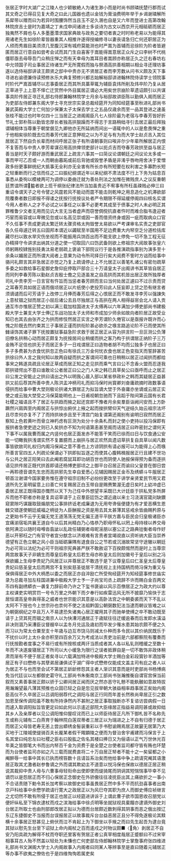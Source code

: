<!-- { "loadSidebar": true } -->
张居正字时大湖广之江陵人也少颖敏絶人为诸生渺小而是时尚书顾璘抚楚行郡而试其文奇之已得召见复大奇之曰此儿国器也遗以金钱为膏油费明年举于乡谒谢璘解所系犀带以赠而曰为若异时围腰饰然当且玉不足久溷也自是又六年而登进士高第改翰林院庶吉士是时为嘉靖之丁未戊申间诸进士多谈诗为古文以西京开元相砥砺而居正独夷然不屑也与人多墨墨濳求国家典故与政务之要切者衷之时时称老易以为能得其用诸老先生如徐阶辈皆器重其人相推许遂得授编修寻以妻丧请急归亡何还职居正为人颀而秀眉目美须须几至腹沉深有城府莫能测也时严嵩为首辅而忌徐阶为阶者皆避匿而居正行意自如尝考会试而其门生自喜客于嵩能得嵩意居正众斥之曰李树不代桃僵耶亟去毋辱吾门众稍庄惮之而有天幸毋为嵩耳目者嵩顾亦称居正久之迁右春坊右中允领国子司业事居正待诸生严无所寛假而独与祭酒高拱善相期以相业寻还理坊事遂以选侍裕邸讲读王颇贤之邸中中贵亦无不贤居正者而李芳数从问书义颇及天下事寻进右谕德兼侍读预修氷乐大典复预修兴都志始解裕邸讲进翰林院侍读学士领院事时阶代严嵩首辅尽以志事委居正而其所具藁草辄为辅臣袁炜所削及炜卒阶乃复从居正草进于上上意不怿亡迁赏然中外目属居正谓必大用矣世宗崩阶草遗诏颇引以共谋事具阶传居正寻迁礼部右侍郎兼翰林院学士月余与裕邸故讲臣陈以勤俱入阁而居正为吏部左侍郎兼东阁大学士寻充世宗实录总裁经筵开为同知经筵事至秋进礼部尚书兼武英殿大学士亡何加少保兼太子太保去学士之五品仅歳余而至一品其登进之速虽张桂不能过也时年仅四十三当居正之进阁阁臣凡七人徐阶最为老宿与李春芳皆好折节礼士郭朴陈以勤皆忠厚长者独高拱狠躁而不得志于言路稍绌寻引去居正最后拜独谓辅相体当尊重于朝堂倨见九卿他亦无所延纳而间出一语辄中的人以是愈畏惮之重于他相矣徐阶既去位而春芳代居正意狎视之以为不足与有为而大学士赵贞吉入其位居居正下然自负长辈而材间呼居正张子有所语朝事则曰唉非尔少年辈所解居正内恨不复答而与中贵人李芳辈谋召用高拱俾领吏部计以扼贞吉而夺春芳政拱至益与居正善当是时天子颇好游而重武居正上疏言六事其一曰简议论谓朝廷之间议论太多或一事而甲可乙否或一人而朝由暮跖或前后背驰或毁誉矛盾是非淆乎唇吻用舍决于爱憎政多纷更事鲜统纪大抵事无全利亦无全害有所长亦有所短要在权利害之多寡酌长短之轻重断而行之信而任之二曰振纪纲谓近年以来纪纲不肃法度不行上下务为姑息百事悉从委徇以模棱两可为调停以委曲迁就为善处刑法之加惟在微贱庶人之议反重朝廷贾谊所谓盭者欲上揽干纲张纪律法所当加虽贵近不宥事有所枉虽疎贱必伸三曰重诏令谓天子之号令譬之风霆若风不能动而霆不能击则乾坤之用息造化之机滞欲部院覆奏者数日即报不得诿之抚按行抚按议处者严令期限不得延缓停阁四曰核名实谓今用人者称人之才不必试之以事任之以事不必更考其成至于偾事之时人未必明正其罪椎鲁少文者无用而见讥大言无当者虚声而窃誉倜傥抗直者忤时而难合脂韦逢迎者巧宦而易容或以卑微见忽或以名高见崇或因一善而借资终身或因一疵而取病众口官不久任事不责成更调太繁迁转太骤资格太拘毁誉太易欲以严考课审名实责之吏部官各久任毋遽迁转五曰固邦本谓近以蠲赋至半国用不足边费重大内帑空乏分道检括库藏尽扫以致水旱灾伤坐视而不能振用兵饷百出而不能支欲上停免一切不急工程无征办精择守令讲求出纳其分道之使一切取回六曰饬武备则欲上修祖宗大阅故事张皇六师躬赐校肄旌别技勇汰易老弱疏上褒谕下部院议行于是各推演疏指事别为演多至十余条以媚居正而所谓大阅者上意果为动令所司择日行矣大阅费不訾时方诎而给事中骆问礼颇言其非急居正亦觉之乃复上疏请停止上不允居正以善笔札诸公有密勿疏草多委之如救给事石星御史詹仰庇停取戸部合三十万请皇太子出阁讲书其草皆自居正而同列李春芳陈以勤赵贞吉殷士儋之见逐虽发之自高拱而其机皆出居正故所独厚者司礼中贵李芳一日言官有忤旨而当惩者春芳顾而言曰当何处居正遽曰不过示责而贷之耳春芳具如居正语而俄顷居正以片纸使小吏投芳曰此人狂妄即上贷之恐有继言者须谪谴而后可芳请于上改停三月俸而春芳后得之心恨居正而不敢发寻李芳以强諌失上意杖锢之狱而居正小屈后诸公去且尽独居正与高拱在两人相得益宻会北人请入贡通互市亦惟居正赞之初以满三载加柱国进太子太傅再以六年满加少傅吏部尚书建极殿大学士兼支大学士俸辽东战功加太子太师和市成加少师余如故向者阶居正故受业知已也其去由张齐之为拱而修忮然居正实言之李芳谓阶久倦官以是亟报许既许而心愧之阶既去然约束其三子事居正谨而拱衔阶甚必欲杀之嗾言路追论阶不已而使其所雠诬饰其诸子罪下抚按置狱事益急阶求救于居正居正从容为拱言阶一旦叵测公负薄旧僚名拱稍心动而居正颇复为抚按居间业稍缓而拱之客乃构于拱谓居正纳阶子三万金贿不足信也拱无子而居正多子一日戏谓居正曰造物者胡不均而公独多子也居正曰多子多费甚为衣食忧拱忽正色曰有徐氏三万金何忧衣食也居正色变指天而誓辞甚苦拱徐曰外人言之我何知以故两自疑而拱之客谓间可乘也日稍稍以居正过闻拱而都给事宋之韩遂具疏且论居正草成而居正知之走见拱而乘气言曰公不念香火盟而忍逐我耶拱错愕出不意曰谁敢论公者居正曰公之门人宋之韩已具草矣公曰亟呼而止之居正曰公发之安能止之拱曰请出之外以明我心晨入部以某省叅政补之韩而其疑居正益甚拱又前后荐其所善中贵人陈洪孟冲柄司礼而抑冯保时尚寳卿刘奋庸疏摘时政数事语侵拱而给事中曹大埜则极论拱诸大罪居正为拟旨谪大埜于外奋庸亦坐谪或云居正实使之或云独大埜受之冯保莫能明也上一日甫视朝忽驰而下且蹈于陛间第云国有长君社稷之福语且不了居正与拱趋而掖之起还宫即不豫者月余矣羣臣诣阙问安而上方卧蹶然兴肩舆至内阁居正与拱惊出俯伏上掖之起而捘拱臂仰天气逆结久始云祖宗法坏且尽柰何亦复不了了而持拱袂歩且至干清宫门始复谓第还阁别有谕明日寂然而居正察知上色若黄叶而骨立神朽虑有叵测为处分十余条札而封之使小吏持以投冯保即有报拱者急使吏迹之则已入矣拱亦不知为何语第恚甚至阁而诘居正曰昨密封之谓何天下事不以属我曹而属之内竖何也居正面发赤不能答干笑而已徐而曰日与饮食通公安能一切瞰我拱浅谓实然不复置臆而上崩拱与居正欢然具遗诏草拱复自具草以闻凡数事皆欲敓司礼权归内阁冯保闻之意不善也上方谅阴拱有请必报可以为能得上心而嗾所善言官四五人列疏论保谓必下拱即拟旨逐之而使其心腹韩楫报居正行且建不世功与公共之居正阳笑曰去此阉若腐鼠耳即功胡百世也而阴使人驰报保得预为备而逐拱语见拱传居正既代拱首即请还杨博吏部顷之上御平台召居正而谕曰父皇昔在御日尝一再聆德音谓先生忠而高拱邪先生幸自爱悉心见辅因赐居正金币及绣蟒斗牛服居正顿首泣谢谓今国家要务惟在遵守祖宗旧制不必纷纷更改至于讲学亲贤爱民节用又君道所先乞圣明留意上曰善亡何复赐居正白玉带自是赐赉繁渥无虚日矣时上幼冲虚已委居正居正既得国亦慨然以天下为己任中外想望丰采既已大计廷臣于拱私党多所屏斥而他不职者亦称是复具诏草请于上召羣臣廷饬之谓近歳以来士习浇漓官箴刓缺鑚窥窦隙巧谋躐取鼓煽朋党公事排挤诋老成廉退为无用夸谗佞便捷为有才爱恶横生恩雠交错遂使朝廷威福之柄徒为人臣酬报之资是用去其太甚薄其惩戒余皆曲赐矜原与之更始书不云乎无偏无党王道荡荡无党无偏王道平平朕方嘉与臣民会归皇极诸臣亦宜痛湔宿垢共襄王道自今以后其尚精白乃心恪恭乃职毋怀私以罔上毋持禄以养交毋依阿淟涊以随时毋噂沓翕訿以乱政任辅弼者毋昵滛朋以塞公正之路典铨衡者毋作好恶以开邪枉之门有官守者宜分猷念以济艰难有言责者宜竭谠直以资听纳大臣当崇养德望有正色立朝之风小臣当砥砺廉隅有退食自公之节若或沉溺故常坚守途辙以朝廷为必可背以法纪为必可干则祖宗宪典甚严朕不敢赦诏下百揆颇惕然而是时上当尊崇两宫故事天子非嫡生而尊皇后称皇太后若生母亦称皇太后则加徽号于皇后以别之冯保欲媚上生母李贵妃乃风居正以并尊居正不敢违于是下议尊皇后曰仁圣皇太后尊皇贵妃曰慈圣皇太后而两宫不复别矣慈圣徙居干清抚视上主持国柄而倚冯保为重又与保俱得居正中外大柄悉以委之而居正亦自淬励亡所受徇经筵开为知经筵事修世庙实录为总裁寻加左柱国进兼中极殿大学士予一子尚宝司丞上疏辞不许而赐白金百两文币四有副绣蟒衣一袭复力辞前命乃许之下玺书褒谕以风示百僚居正之为政大约以尊主权课吏实明赏罚一号令万里之外朝下而夕奉行如疾雷迅风无所不披靡乃愉快于志居恒谓高皇帝眞得圣之威者也世宗能识其意是以高卧法宫之中朝委裘而天下不乱以太阿不下授也今上世宗孙也柰何不使之法祖黔国公朝弼数犯法当逮而朝议皆难之以为朝弼纲纪之卒且万人不易逮恐失诸夷心居正擢用其子而驰单使缚之卒不敢动既至请于上贷其死而锢之南京人以为快漕河通居正于歳赋往往迂缓逾春而后发即水潢溢非决则涸乃采漕臣议督艘卒以孟冬月兑运及歳初而毕发少罹水患其始农颇不便之久而习以为常太仓粟至支十年歳与边互市饶马则减太仆种而多令民以其价纳民既乐于不扰价以时上太仆金亦积至四百余万又为考成法以责吏治前是六部都察院有覆奏而行抚按勘者度事之不易行或有所按核或两讦当质成者其人各以私轧则稽缓之至数十年而不决遂废寝居正下所司以大小缓急为限行之误者抵罪自是一切不敢饰非政体稍肃而渐有不便于居正者矣寻以六载满加特进中极殿大学士赐白金彩段寳钞羊酒加等居正有子曰懋修与其孽弟居谦俱试于湖广得中式懋修仅能成文盖主司有庇之者人以为居正不与也而至会试不第居正龂龂修怨其主者人渐识其意而是时吏部尚书杨博病免当代廷议以左都御史葛守礼工部尚书朱衡南京工部尚书张瀚推衡自谓官宫保当前叙而又素善事居正颇以骄于公卿间居正闻而厌之然亦恶守礼戅不能骫骳如意故特拔用瀚瀚望最凡薄其预推也众固已轻之自是忽见拔举朝大骇益相率趋事居正矣始内阁臣高仪不久卒居正以吕调阳弱荐代之调阳与居正行同而年差长然秩尚卑居正引之数加恩至保传调阳虽不敢有所持诤然内不甚附之居正事取独断亦不复谘访尝病假一日而遽入取调阳拟旨皆更定曰如此何以示逺近部院大臣缘居正指益易调阳甚或故抑绌其乡人及亲厚者以见公调阳惟仰屋叹诧而已上以师臣待居正凡所下御札皆不名称先生或称元辅有二白燕育于翰林院白莲双蒂者三居正以为瑞进之上不自有归德于居正而居正父母皆老寿无恙上尝出蟒绣金髻装重彩以手书慰谕赐焉居正故窭无居第乃大买地于江陵城使缇骑百夫长龎某者假干陬顕陵之便而为督治舍宇甫建而冯保言于上名其堂曰纯忠左曰社稷之臣右曰股肱之佐名其楼曰捧日又为俪语以正气万世休光百年美之皆御笔大书而出内帑百千金为资费于是全楚之台使者监司都守皆有贿也环楚而为台使者监司亦如之凡三载而就费直将二十万自居正帑者不能十之一矣留都之小阉醉辱一给事中其长已执而榜笞数十且请旨系治矣而他给事中争上疏请究阉其语激居正取其尤激者赵参鲁谪之外而谓其欺幼主不道意以悦冯保也保故以德居正居正稍说其裁抑中贵人毋与六曹事毋轻衔命出使即使而缇骑尾而阴诇其短惴惴事毕幸不见谪罚以是怨居正而不归心保居正念御史在外骄傲往往凌抚臣出其上痛欲折之一事小不合诘责随下勅令其长加考察以故御史给事虽畏居正然中多不平而抗劲喜事者出南京戸科给事中余懋学疏请行寛大之政居正以为风巳夺其职为庶人而御史傅应祯继言之尤切然不敢有所侵于居正也居正以经筵进讲诉于上谓此曹子欲市国恩收召朋党以便奸纵私至下锦衣逮杖而戍之滨海给事中徐贞明等坐就狱视具槖饘亦逮谪外御史刘台居正所取士也由刑部郎改居正拟以为德而台居颇近数刺得其阴事而恶之俄出按辽东辽东捷御史不当报而台误报居正以故事裁斥台台益恶居正且分不得免遂极论其黩横十余事居正怒甚见上俯伏而泣不肯起上为下御坐以手掖之而曰先生起吾为逮台竟其狱以慰先生台至下诏狱上命内阁杖之百而逺戍之时物议颇■〈角〉剥居正不自安乃阳具疏为解得不杖而夺职还里客有贺居正者公真宰相度哉居正蹙额曰不过宋宰相事耳古人殆不然盖以轻处为未慊也亡何吏部左侍郎翰林院学士掌詹事府张四维进礼部尚书文渊阁大学士入内阁故事入内阁者曰同某人等辨事至是直曰随着元辅居正等办事不欲夷之僚佐也于是四维恂恂若属吏矣
